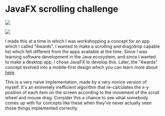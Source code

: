 # JavaFX scrolling challenge

![](Scroll.gif)

![](DragAndDrop.gif)

I made this at a time in which I was workshopping a concept for an app which I called "4wards". I wanted to make a scrolling and drag/drop capable list which felt different from the apps available at the time. Since I was learning software development in the Java ecosystem, and since I wanted to make a desktop app, I chose JavaFX to develop this. Later, the "4wards" concept evolved into a mobile-first design which you can learn more about [here](https://github.com/tunepruner/4wards). 

This is a very naive implementation, made by a very novice version of myself. It's an extremely inefficient algorithm that re-calculates the x-y position of each item on the screen according to the movement of the scroll wheel and mouse drag. Consider this a chance to see what somebody comes up with for concepts like these when they've never actually seen those things implemented correctly.
